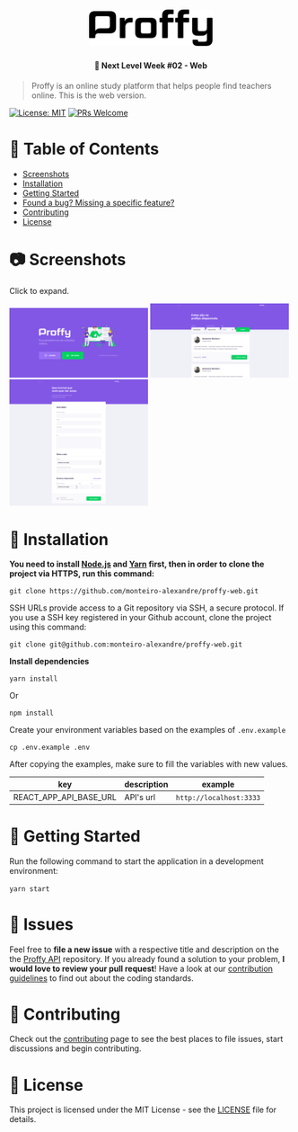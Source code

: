 <h1 align="center">
    <img alt="Proffy" title="Proffy" src=".github/assets/logo.svg" width="220px" />
</h1>

<h4 align="center">
  🚀 Next Level Week #02 - Web
</h4>

> Proffy is an online study platform that helps people find teachers online. This is the web version.

<div align="left">

[![License: MIT](https://img.shields.io/badge/License-MIT-brightgreen.svg)](https://opensource.org/licenses/MIT)
[![PRs Welcome](https://img.shields.io/badge/PRs-welcome-brightgreen.svg?style=flat-square)](http://makeapullrequest.com)
</div>

# :pushpin: Table of Contents

* [Screenshots](#camera-screenshots)
* [Installation](#construction_worker-installation)
* [Getting Started](#runner-getting-started)
* [Found a bug? Missing a specific feature?](#bug-issues)
* [Contributing](#tada-contributing)
* [License](#closed_book-license)

# :camera: Screenshots

Click to expand.<br>

<img src=".github/assets/landing.png" width="49%"/>
<img src=".github/assets/teachers.png" width="49%"/>
<img src=".github/assets/form.png" width="49%"/>

# :construction_worker: Installation

**You need to install [Node.js](https://nodejs.org/en/download/) and [Yarn](https://yarnpkg.com/) first, then in order to clone the project via HTTPS, run this command:**

```
git clone https://github.com/monteiro-alexandre/proffy-web.git
```

SSH URLs provide access to a Git repository via SSH, a secure protocol. If you use a SSH key registered in your Github account, clone the project using this command:

```
git clone git@github.com:monteiro-alexandre/proffy-web.git
```

**Install dependencies**

```
yarn install
```

Or

```
npm install
```

Create your environment variables based on the examples of ```.env.example```

```
cp .env.example .env
```

After copying the examples, make sure to fill the variables with new values.

key|description|example
---|---|---
REACT_APP_API_BASE_URL|API's url|`http://localhost:3333`

# :runner: Getting Started

Run the following command to start the application in a development environment:

```yarn start```

# :bug: Issues

Feel free to **file a new issue** with a respective title and description on the the [Proffy API](https://github.com/monteiro-alexandre/proffy-web/issues) repository. If you already found a solution to your problem, **I would love to review your pull request**! Have a look at our [contribution guidelines](https://github.com/monteiro-alexandre/proffy-web/blob/master/CONTRIBUTING.md) to find out about the coding standards.

# :tada: Contributing

Check out the [contributing](https://github.com/monteiro-alexandre/proffy-web/blob/master/CONTRIBUTING.md) page to see the best places to file issues, start discussions and begin contributing.

# :closed_book: License

This project is licensed under the MIT License - see the [LICENSE](LICENSE) file for details.